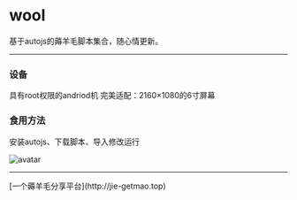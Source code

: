 # wool
基于autojs的薅羊毛脚本集合，随心情更新。
<hr>

### 设备
具有root权限的andriod机
完美适配：2160×1080的6寸屏幕


### 食用方法
安装autojs、下载脚本、导入修改运行



![avatar](https://github.com/jiemo9527/wool/blob/master/xunge.jpeg?raw=true)

<hr>
[一个薅羊毛分享平台](http://jie-getmao.top)
